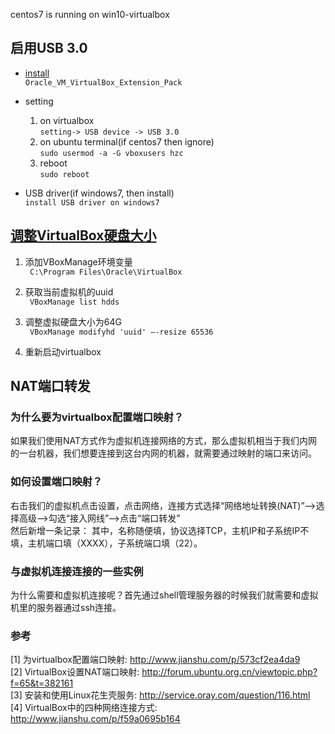 centos7 is running on win10-virtualbox
## 启用USB 3.0
* [install](https://www.virtualbox.org/wiki/Downloads)  
`Oracle_VM_VirtualBox_Extension_Pack`

* setting
  1. on virtualbox  
  `setting-> USB device -> USB 3.0`
  2. on ubuntu terminal(if centos7 then ignore)  
  `sudo usermod -a -G vboxusers hzc`
  3. reboot  
  `sudo reboot`

* USB driver(if windows7, then install)  
`install USB driver on windows7`

## [调整VirtualBox硬盘大小](http://blog.sina.com.cn/s/blog_62c89b450101lo91.html)
1. 添加VBoxManage环境变量  
` C:\Program Files\Oracle\VirtualBox`

2. 获取当前虚拟机的uuid  
` VBoxManage list hdds`

3. 调整虚拟硬盘大小为64G  
` VBoxManage modifyhd 'uuid' –-resize 65536`

4. 重新启动virtualbox  

## NAT端口转发
### 为什么要为virtualbox配置端口映射？
如果我们使用NAT方式作为虚拟机连接网络的方式，那么虚拟机相当于我们内网的一台机器，我们想要连接到这台内网的机器，就需要通过映射的端口来访问。

### 如何设置端口映射？
右击我们的虚拟机点击设置，点击网络，连接方式选择“网络地址转换(NAT)”——>选择高级——>勾选“接入网线”——>点击“端口转发”  
然后新增一条记录：
其中，名称随便填，协议选择TCP，主机IP和子系统IP不填，主机端口填（XXXX），子系统端口填（22）。

### 与虚拟机连接连接的一些实例
为什么需要和虚拟机连接呢？首先通过shell管理服务器的时候我们就需要和虚拟机里的服务器通过ssh连接。

### 参考
[1] 为virtualbox配置端口映射: http://www.jianshu.com/p/573cf2ea4da9  
[2] VirtualBox设置NAT端口映射: http://forum.ubuntu.org.cn/viewtopic.php?f=65&t=382161  
[3] 安装和使用Linux花生壳服务: http://service.oray.com/question/116.html  
[4] VirtualBox中的四种网络连接方式: http://www.jianshu.com/p/f59a0695b164
